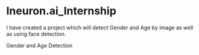 # Ineuron.ai_Internship
I have created a project which will detect Gender and Age by image as well as using face detection.

Gender and Age Detection
